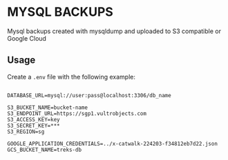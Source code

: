 # MYSQL BACKUPS 

Mysql backups created with mysqldump and uploaded to S3 compatible or Google Cloud

## Usage

Create a `.env` file with the following example:

```

DATABASE_URL=mysql://user:pass@localhost:3306/db_name

S3_BUCKET_NAME=bucket-name
S3_ENDPOINT_URL=https://sgp1.vultrobjects.com
S3_ACCESS_KEY=key
S3_SECRET_KEY=***
S3_REGION=sg

GOOGLE_APPLICATION_CREDENTIALS=../x-catwalk-224203-f34812eb7d22.json
GCS_BUCKET_NAME=treks-db
```